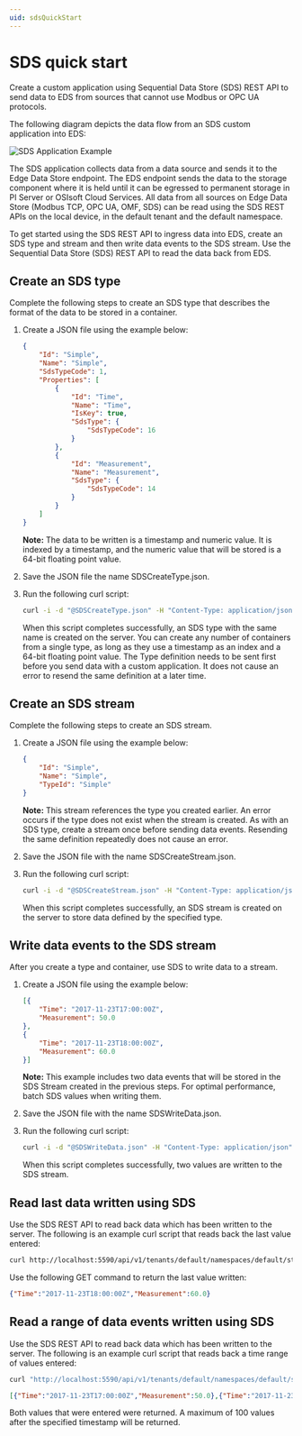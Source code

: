 ```yaml
---
uid: sdsQuickStart
---
```


# SDS quick start  

Create a custom application using Sequential Data Store (SDS) REST API to send data to EDS from sources that cannot use Modbus or OPC UA protocols. 

The following diagram depicts the data flow from an SDS custom application into EDS:

![SDS Application Example](https://osisoft.github.io/Edge-Data-Store-Docs/V1/images/SDSApplicationExample.jpg "SDS Application Example")

The SDS application collects data from a data source and sends it to the Edge Data Store endpoint. The EDS endpoint sends the data to the storage component where it is held until it can be egressed to permanent storage in PI Server or OSIsoft Cloud Services. All data from all sources on Edge Data Store (Modbus TCP, OPC UA, OMF, SDS) can be read using the SDS REST APIs on the local device, in the default tenant and the default namespace. 

To get started using the SDS REST API to ingress data into EDS, create an SDS type and stream and then write data events to the SDS stream. Use the Sequential Data Store (SDS) REST API to read the data back from EDS.

## Create an SDS type

Complete the following steps to create an SDS type that describes the format of the data to be stored in a container.

1. Create a JSON file using the example below:

   ```json
   {
       "Id": "Simple",
       "Name": "Simple",
       "SdsTypeCode": 1,
       "Properties": [
           {
               "Id": "Time",
               "Name": "Time",
               "IsKey": true,
               "SdsType": {
                   "SdsTypeCode": 16
               }
           },
           {
               "Id": "Measurement",
               "Name": "Measurement",
               "SdsType": {
                   "SdsTypeCode": 14
               }
           }
       ]
   }
   ```

   **Note:** The data to be written is a timestamp and numeric value. It is indexed by a timestamp, and the numeric value that will be stored is a 64-bit floating point value. 

2. Save the JSON file the name SDSCreateType.json.
3. Run the following curl script:

   ```bash
   curl -i -d "@SDSCreateType.json" -H "Content-Type: application/json"  -X POST   http://localhost:5590/api/v1/tenants/default/namespaces/default/types/Simple
   ```

   When this script completes successfully, an SDS type with the same name is created on the server. You can create any number of containers from a single type, as long as they use a timestamp as an index and a 64-bit floating point value. The Type definition needs to be sent first before you send data with a custom application. It does not cause an error to resend the same definition at a later time.

## Create an SDS stream

Complete the following steps to create an SDS stream. 

1. Create a JSON file using the example below:

   ```json
   {
       "Id": "Simple",
       "Name": "Simple",
       "TypeId": "Simple"
   }
   ```

   **Note:** This stream references the type you created earlier. An error occurs if the type does not exist when the stream is created. As with an SDS type, create a stream once before sending data events. Resending the same definition repeatedly does not cause an error.

2. Save the JSON file with the name SDSCreateStream.json.
3. Run the following curl script:

   ```bash
   curl -i -d "@SDSCreateStream.json" -H "Content-Type: application/json"  -X POST http://localhost:5590/api/v1/tenants/default/namespaces/default/streams/Simple
   ```

   When this script completes successfully, an SDS stream is created on the server to store data defined by the specified type.

## Write data events to the SDS stream

After you create a type and container, use SDS to write data to a stream.

1. Create a JSON file using the example below:

   ```json
   [{
       "Time": "2017-11-23T17:00:00Z",
       "Measurement": 50.0
   },
   {
       "Time": "2017-11-23T18:00:00Z",
       "Measurement": 60.0
   }]
   ```

   **Note:** This example includes two data events that will be stored in the SDS Stream created in the previous steps. For optimal performance, batch SDS values when writing them.

2. Save the JSON file with the name SDSWriteData.json.
3. Run the following curl script:

   ```bash
   curl -i -d "@SDSWriteData.json" -H "Content-Type: application/json"  -X POST http://localhost:5590/api/v1/tenants/default/namespaces/default/streams/Simple/Data
   ```

   When this script completes successfully, two values are written to the SDS stream.

## Read last data written using SDS

Use the SDS REST API to read back data which has been written to the server. The following is an example curl script that reads back the last value entered:

```bash
curl http://localhost:5590/api/v1/tenants/default/namespaces/default/streams/Simple/Data/Last
```

Use the following GET command to return the last value written:

```json
{"Time":"2017-11-23T18:00:00Z","Measurement":60.0}
```

## Read a range of data events written using SDS

Use the SDS REST API to read back data which has been written to the server. The following is an example curl script that reads back a time range of values entered:

```bash
curl "http://localhost:5590/api/v1/tenants/default/namespaces/default/streams/Simple/Data?startIndex=2017-07-08T13:00:00Z&count=100"
```

```json
[{"Time":"2017-11-23T17:00:00Z","Measurement":50.0},{"Time":"2017-11-23T18:00:00Z","Measurement":60.0}]
```

Both values that were entered were returned. A maximum of 100 values after the specified timestamp will be returned.
